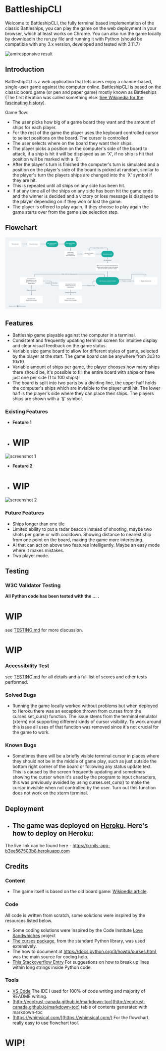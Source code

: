 
# BattleshipCLI

Welcome to BattleshipCLI, the fully terminal based implementation of the classic Battleships, you can play the game on the web deployment in your browser, which at least works on Chrome. You can also run the game locally by downloadin the run.py file and running it with Python (should be compatible with any 3.x version, developed and tested with 3.11.7)

![amiresponsive result](screenie?)

## Introduction

BattleshipCLI is a web application that lets users enjoy a chance-based, single-user game against the computer online. BattleshipCLI is based on the classic board game (or pen and paper game) mostly known as Battleships (The first iteration was called something else: [See Wikipedia for the fascinating history](https://en.wikipedia.org/wiki/Battleship_(game))).

Game flow:

* The user picks how big of a game board they want and the amount of ships for each player.
* For the rest of the game the player uses the keyboard controlled cursor to select positions on the board. The cursor is controlled 
* The user selects where on the board they want their ships.
* The player picks a position on the computer's side of the board to attack, if a ship is hit it will be displayed as an 'X', if no ship is hit that position will be marked with a '0'.
* After the player's turn is finished the computer's turn is simulated and a position on the player's side of the board is picked at random, similar to the player's turn the players ships are changed into the 'X' symbol if they are hit.
* This is repeated until all ships on any side has been hit.
* If at any time all of the ships on any side has been hit the game ends and the winner is decided and a victory or loss message is displayed to the player depending on if they won or lost the game.
* The player is offered to play again. If they choose to play again the game starts over from the game size selection step.

## Flowchart

![Flowchart, made with Whimsical, see credits](readme/battleship_flow_chart.png)

## Features

* Battleship game playable against the computer in a terminal.
* Consistent and frequently updating terminal screen for intuitive display and clear visual feedback on the game status.
* Variable size game board to allow for different styles of game, selected by the player at the start. The game board can be anywhere from 3x3 to 10x10.
* Variable amount of ships per game, the player chooses how many ships there should be, it's possible to fill the entire board with ships or have just one per side (1 to 100 ships)!
* The board is split into two parts by a dividing line, the upper half holds the computer's ships which are invisible to the player until hit. The lower half is the player's side where they can place their ships. The players ships are shown with a '§' symbol.

### Existing Features

- __Feature 1__

- # WIP

![screenshot 1](screenie)

- __Feature 2__

- # WIP

![screenshot 2](screenie)

### Future Features

* Ships longer than one tile
* Limited ability to put a radar beacon instead of shooting, maybe two shots per game or with cooldown. Showing distance to nearest ship from one point on the board, making the game more interesting.
* AI that can act on above two features intelligently. Maybe an easy mode where it makes mistakes.
* Two player mode.

## Testing

### W3C Validator Testing

__All Python code has been tested with the ... .__
# WIP

see [TESTING.md](TESTING.md) for more discussion.
# WIP

### Accessibility Test


see [TESTING.md](TESTING.md) for all details and a full list of scores and other tests performed.

### Solved Bugs

* Running the game locally worked without problems but when deployed to Heroku there was an exception thrown from curses from the curses.set_curs() function. The issue stems from the terminal emulator (xterm) not supporting different kinds of cursor visibility. To work around this issue all uses of that function was removed since it's not crucial for the game to work.

### Known Bugs

* Sometimes there will be a briefly visible terminal cursor in places where they should not be in the middle of game play, such as just outside the bottom right corner of the board or following any status update text. This is caused by the screen frequently updating and sometimes showing the cursor when it's used by the program to input characters, this was previously avoided by using curses.set_curs() to make the cursor invisible when not controlled by the user. Turn out this function does not work on the xterm terminal.

## Deployment

- The game was deployed on [Heroku](http://www.heroku.com/). Here's how to deploy on Heroku:
  - 


The live link can be found here - https://krnils-app-b3ee567503b8.herokuapp.com

## Credits

### Content

- The game itself is based on the old board game: [Wikipedia article](https://en.wikipedia.org/wiki/Battleship_(game)).

### Code

All code is written from scratch, some solutions were inspired by the resources listed below.

- Some coding solutions were inspired by the Code Institute [Love Sandwhiches](https://github.com/Code-Institute-Solutions/love-sandwiches-p5-sourcecode/tree/master/05-deployment/01-deployment-part-1) project 
- [The curses package](https://docs.python.org/3/library/curses.html), from the standard Python library, was used extensively.
- The how to document at https://docs.python.org/3/howto/curses.html, was the main source for coding help.
- [This Stackoverflow Entry](https://stackoverflow.com/questions/2058925/how-can-i-break-up-this-long-line-in-python) For suggestions on how to break up lines within long strings inside Python code.

### Tools

- [VS Code](https://code.visualstudio.com/) The IDE I used for 100% of code writing and majority of README writing.
- [http://ecotrust-canada.github.io/markdown-toc](http://ecotrust-canada.github.io/markdown-toc) table of contents generated with markdown-toc 
- [https://whimsical.com/](https://whimsical.com/) For the flowchart, really easy to use flowchart tool.
# WIP!